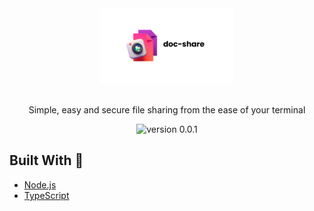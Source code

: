 <div align="center">
  <img alt="Logport" src="docs/logo.svg" height="120" />
</div>

<br>
<p align="center">
Simple, easy and secure file sharing from the ease of your terminal
</p>
<p align="center">
    <img src="https://img.shields.io/badge/version-0.0.1-green" alt="version 0.0.1"/>
</p>

## Built With 🚀

- [Node.js](https://nodejs.org/)
- [TypeScript](https://www.typescriptlang.org/)
